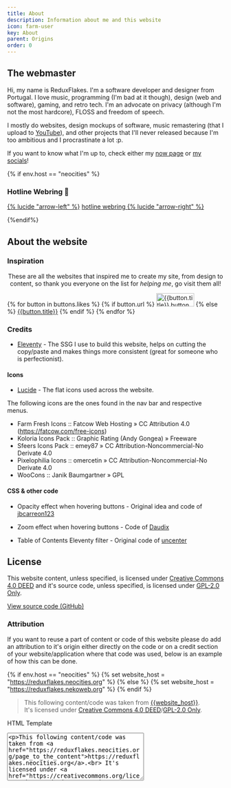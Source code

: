 ```yaml
---
title: About
description: Information about me and this website
icon: farm-user
key: About
parent: Origins
order: 0
---
```


## The webmaster

Hi, my name is ReduxFlakes. I'm a software developer and designer from Portugal. I love music, programming (I'm bad at it though), design (web and software), gaming, and retro tech. I'm an advocate on privacy (although I'm not the most hardcore), FLOSS and freedom of speech.

I mostly do websites, design mockups of software, music remastering (that I upload to [YouTube](https://www.youtube.com/@reduxflakes)), and other projects that I'll never released because I'm too ambitious and I procrastinate a lot :p.

If you want to know what I'm up to, check either my [now page](/now) or [my socials](/#socials)!

{% if env.host == "neocities" %}

### Hotline Webring 💽

<div class="auto-flex" style="align-items:center;">
<a href="https://hotlinewebring.club/reduxflakes/previous" title="Go back">{% lucide "arrow-left" %}</a>
<a href="https://hotlinewebring.club/" target="_blank" rel="noopener"> hotline webring </a>
<a href="https://hotlinewebring.club/reduxflakes/next" title="Next up">{% lucide "arrow-right" %}</a>
</div>

{%endif%}

## About the website

### Inspiration

<p style="text-align:center;">These are all the websites that inspired me to create my site, from design to content, so thank you everyone on the list for <i>helping me</i>, go visit them all!</p>

<div  class="auto-flex button-grid">
  {% for button in buttons.likes %}
  {% if button.url %}
    <a href="{{button.url}}" title="{{button.title}}" class="btn"><img src="/public/img/buttons/{{button.img}}" alt="{{button.title}} button" width="88" height="31" class="classic-btn" loading="lazy" decoding="async" eleventy:ignore ></a>
  {% else %}
  <a href="{{button.url}}" class="btn" >{{button.title}}</a>
  {% endif %}
  {% endfor %}
</div>

### Credits

- [Eleventy](https://www.11ty.dev/) - The SSG I use to build this website, helps on cutting the copy/paste and makes things more consistent (great for someone who is perfectionist).

#### Icons

- [Lucide](https://lucide.dev/) - The flat icons used across the website.

The following icons are the ones found in the nav bar and respective menus.

- Farm Fresh Icons :: Fatcow Web Hosting » CC Attribution 4.0 (https://fatcow.com/free-icons)
- Koloria Icons Pack :: Graphic Rating (Andy Gongea) » Freeware
- Sfeers Icons Pack :: emey87 » CC Attribution-Noncommercial-No Derivate 4.0
- Pixelophilia Icons :: omercetin » CC Attribution-Noncommercial-No Derivate 4.0
- WooCons :: Janik Baumgartner » GPL

#### CSS & other code

- Opacity effect when hovering buttons - Original idea and code of [jbcarreon123](https://jbcarreon123.nekoweb.org/)

- Zoom effect when hovering buttons - Code of [Daudix](https://daudix.one/)

- Table of Contents Eleventy filter - Original code of [uncenter](https://github.com/uncenter/eleventy-plugin-toc)

## License

This website content, unless specified, is licensed under [Creative Commons 4.0 DEED](https://creativecommons.org/licenses/by/4.0/deed.en) and it's source code, unless specified, is licensed under [GPL-2.0 Only](https://www.gnu.org/licenses/old-licenses/gpl-2.0-standalone.html).

<a href="https://github.com/ReduxFlakes/website" class="button">View source code (GitHub)</a>

### Attribution

If you want to reuse a part of content or code of this website please do add an attribution to it's origin either directly on the code or on a credit section of your website/application where that code was used, below is an example of how this can be done.

{% if env.host == "neocities" %}
{% set website_host = "https://reduxflakes.neocities.org" %}
{% else %}
{% set website_host = "https://reduxflakes.nekoweb.org" %}
{% endif %}

> This following content/code was taken from <a href="{{website_host}}/page_to_the_content">{{website_host}}</a>.<br/> It's licensed under [Creative Commons 4.0 DEED](https://creativecommons.org/licenses/by/4.0/deed.en)/[GPL-2.0 Only](https://www.gnu.org/licenses/old-licenses/gpl-2.0-standalone.html).

<label for="attributioncode">HTML Template</label>

<textarea id="attributioncode" name="attributioncode" rows="7" cols="37" readonly>
&lt;p&gt;This following content/code was taken from &lt;a href=&quot;https://reduxflakes.neocities.org/page_to_the_content&quot;&gt;https://reduxflakes.neocities.org&lt;/a&gt;.&lt;br&gt; It's licensed under &lt;a href=&quot;https://creativecommons.org/licenses/by/4.0/deed.en&quot;&gt;Creative Commons 4.0 DEED&lt;/a&gt;/&lt;a href=&quot;https://www.gnu.org/licenses/old-licenses/gpl-2.0-standalone.html&quot;&gt;GPL-2.0 Only&lt;/a&gt;.&lt;/p&gt;

</textarea>
